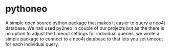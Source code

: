 # pythoneo
A simple open source python package that makes it easier to query a neo4j database. We had used py2neo in couple of our projects but as the there is no option to adjust the timeout settings for individual queries, we wrote a simple package to connect to a neo4j database to that lets you set timeout for each individual query.
